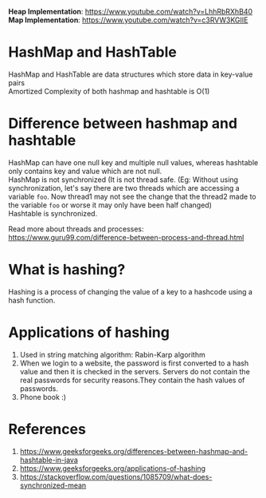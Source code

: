 **Heap Implementation**: <https://www.youtube.com/watch?v=LhhRbRXhB40> <br/>
**Map Implementation**: <https://www.youtube.com/watch?v=c3RVW3KGIIE>

# HashMap and HashTable
HashMap and HashTable are data structures which store data in key-value pairs <br/>
Amortized Complexity of both hashmap and hashtable is O(1) <br/>

# Difference between hashmap and hashtable
HashMap can have one null key and multiple null values, whereas hashtable only contains key and value which are not null. <br/>
HashMap is not synchronized (It is not thread safe. (Eg: Without using synchronization, let's say there are two threads which are accessing a variable `foo`. Now thread1 may not 
see the change that the thread2 made to the variable `foo` or worse it may only have been half changed) <br/>
Hashtable is synchronized. <br/>

Read more about threads and processes: <https://www.guru99.com/difference-between-process-and-thread.html>

# What is hashing?
Hashing is a process of changing the value of a key to a hashcode using a hash function.

# Applications of hashing
1) Used in string matching algorithm: Rabin-Karp algorithm
2) When we login to a website, the password is first converted to a hash value and then it is checked in the servers. Servers do not contain the real passwords for security reasons.They contain the hash values of passwords.
3) Phone book :)

# References 
1) <https://www.geeksforgeeks.org/differences-between-hashmap-and-hashtable-in-java>
2) <https://www.geeksforgeeks.org/applications-of-hashing>
3) <https://stackoverflow.com/questions/1085709/what-does-synchronized-mean>
